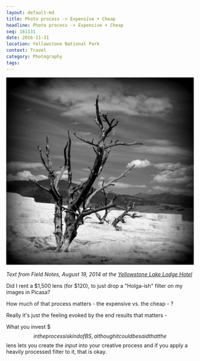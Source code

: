 ```yaml
---
layout: default-md
title: Photo process -> Expensive + Cheap
headline: Photo process -> Expensive + Cheap
seq: 161131
date: 2016-11-31
location: Yellowstone National Park
context: Travel
category: Photography
tags:
---
```


<img src="/assets/2014-Yellowstone-Tree-Holga-ish.jpg" width="750">

*Text from Field Notes, August 19, 2014 at the [Yellowstone Lake Lodge Hotel](http://www.yellowstonenationalparklodges.com/lodging/summer-lodges/lake-lodge-cabins/)*

Did I rent a $1,500 lens (for $120), to just drop a "Holga-ish" filter on my images in Picasa?

How much of that process matters - the expensive vs. the cheap - ?

Really it's just the feeling evoked by the end results that matters -

What you invest $$$ in the process is kind of BS, although it could be said that the $$ lens lets you create the *input* into your creative process and if you apply a heavily processed filter to it, that is okay.